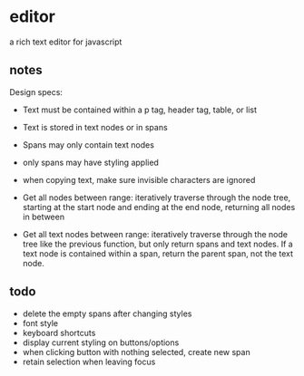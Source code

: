 # editor

a rich text editor for javascript

## notes
Design specs:

- Text must be contained within a p tag, header tag, table, or list
- Text is stored in text nodes or in spans
- Spans may only contain text nodes
- only spans may have styling applied
- when copying text, make sure invisible characters are ignored

- Get all nodes between range: iteratively traverse through the node tree, starting at the start node and ending at the end node, returning all nodes in between
- Get all text nodes between range: iteratively traverse through the node tree like the previous function, but only return spans and text nodes. If a text node is contained within a span, return the parent span, not the text node.

## todo
- delete the empty spans after changing styles
- font style
- keyboard shortcuts
- display current styling on buttons/options
- when clicking button with nothing selected, create new span
- retain selection when leaving focus